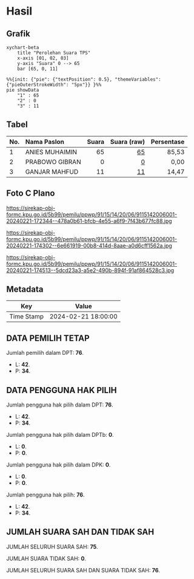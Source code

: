 # Hasil

## Grafik

```mermaid
xychart-beta
    title "Perolehan Suara TPS"
    x-axis [01, 02, 03]
    y-axis "Suara" 0 --> 65
    bar [65, 0, 11]
```

```mermaid
%%{init: {"pie": {"textPosition": 0.5}, "themeVariables": {"pieOuterStrokeWidth": "5px"}} }%%
pie showData
    "1" : 65
    "2" : 0
    "3" : 11
```

## Tabel

| No. | Nama Paslon    | Suara | Suara (raw) | Persentase |
|:--- |:-------------- | -----:| -----------:| ----------:|
| 1   | ANIES MUHAIMIN | 65    | [65][p-1]   | 85,53      |
| 2   | PRABOWO GIBRAN | 0     | [0][p-2]    | 0,00       |
| 3   | GANJAR MAHFUD  | 11    | [11][p-3]   | 14,47      |


[p-1]: https://github.com/gigit-pemilu/pemilu-2024-91-papua/blob/main/pilpres/hitung-suara/sub/91-papua/sub/15-waropen/sub/14-wonti/sub/2006-ghoiwi-samberi/sub/001-tps/sub/paslon-1.txt
[p-2]: https://github.com/gigit-pemilu/pemilu-2024-91-papua/blob/main/pilpres/hitung-suara/sub/91-papua/sub/15-waropen/sub/14-wonti/sub/2006-ghoiwi-samberi/sub/001-tps/sub/paslon-2.txt
[p-3]: https://github.com/gigit-pemilu/pemilu-2024-91-papua/blob/main/pilpres/hitung-suara/sub/91-papua/sub/15-waropen/sub/14-wonti/sub/2006-ghoiwi-samberi/sub/001-tps/sub/paslon-3.txt

## Foto C Plano

https://sirekap-obj-formc.kpu.go.id/5b99/pemilu/ppwp/91/15/14/20/06/9115142006001-20240221-172344--478a0b61-bfcb-4e55-a6f9-7f43b677fc88.jpg

https://sirekap-obj-formc.kpu.go.id/5b99/pemilu/ppwp/91/15/14/20/06/9115142006001-20240221-174302--6e661919-00b8-414d-8aae-a0d6cff1562a.jpg

https://sirekap-obj-formc.kpu.go.id/5b99/pemilu/ppwp/91/15/14/20/06/9115142006001-20240221-174513--5dcd23a3-a5e2-490b-894f-91af864528c3.jpg


## Metadata

| Key        | Value               |
| ---------- | ------------------- |
| Time Stamp | 2024-02-21 18:00:00 |


## DATA PEMILIH TETAP

Jumlah pemilih dalam DPT: **76**.
 * L: **42**.
 * P: **34**.

## DATA PENGGUNA HAK PILIH

Jumlah pengguna hak pilih dalam DPT: **76**.
 * L: **42**.
 * P: **34**.

Jumlah pengguna hak pilih dalam DPTb: **0**.
 * L: **0**.
 * P: **0**.

Jumlah pengguna hak pilih dalam DPK: **0**.
 * L: **0**.
 * P: **0**.

Jumlah pengguna hak pilih: **76**.
 * L: **42**.
 * P: **34**.

## JUMLAH SUARA SAH DAN TIDAK SAH

JUMLAH SELURUH SUARA SAH: **75**.

JUMLAH SUARA TIDAK SAH: **0**.

JUMLAH SELURUH SUARA SAH DAN SUARA TIDAK SAH: **76**.



